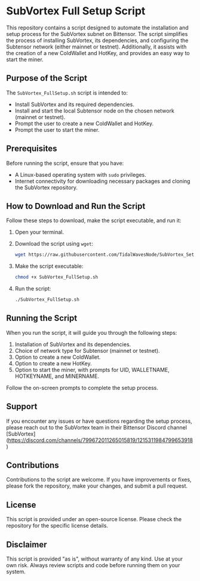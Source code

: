 # SubVortex Full Setup Script

This repository contains a script designed to automate the installation and setup process for the SubVortex subnet on Bittensor. The script simplifies the process of installing SubVortex, its dependencies, and configuring the Subtensor network (either mainnet or testnet). Additionally, it assists with the creation of a new ColdWallet and HotKey, and provides an easy way to start the miner.

## Purpose of the Script

The `SubVortex_FullSetup.sh` script is intended to:

- Install SubVortex and its required dependencies.
- Install and start the local Subtensor node on the chosen network (mainnet or testnet).
- Prompt the user to create a new ColdWallet and HotKey.
- Prompt the user to start the miner.

## Prerequisites

Before running the script, ensure that you have:

- A Linux-based operating system with `sudo` privileges.
- Internet connectivity for downloading necessary packages and cloning the SubVortex repository.

## How to Download and Run the Script

Follow these steps to download, make the script executable, and run it:

1. Open your terminal.

2. Download the script using `wget`:

   ```bash
   wget https://raw.githubusercontent.com/TidalWavesNode/SubVortex_Setup/main/SubVortex_FullSetup.sh
   ```

3. Make the script executable:

   ```bash
   chmod +x SubVortex_FullSetup.sh
   ```

4. Run the script:

   ```bash
   ./SubVortex_FullSetup.sh
   ```

## Running the Script

When you run the script, it will guide you through the following steps:

1. Installation of SubVortex and its dependencies.
2. Choice of network type for Subtensor (mainnet or testnet).
3. Option to create a new ColdWallet.
4. Option to create a new HotKey.
5. Option to start the miner, with prompts for UID, WALLETNAME, HOTKEYNAME, and MINERNAME.

Follow the on-screen prompts to complete the setup process.

## Support

If you encounter any issues or have questions regarding the setup process, please reach out to the SubVortex team in their Bittensor Discord channel [SubVortex] (https://discord.com/channels/799672011265015819/1215311984799653918)

## Contributions

Contributions to the script are welcome. If you have improvements or fixes, please fork the repository, make your changes, and submit a pull request.

## License

This script is provided under an open-source license. Please check the repository for the specific license details.

## Disclaimer

This script is provided "as is", without warranty of any kind. Use at your own risk. Always review scripts and code before running them on your system.
